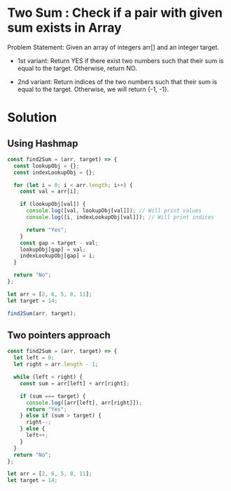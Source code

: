 # Two Sum : Check if a pair with given sum exists in Array

Problem Statement: Given an array of integers arr[] and an integer target.

* 1st variant: Return YES if there exist two numbers such that their sum is equal to the target. Otherwise, return NO.

* 2nd variant: Return indices of the two numbers such that their sum is equal to the target. Otherwise, we will return {-1, -1}.

# Solution

## Using Hashmap

```js
const find2Sum = (arr, target) => {
  const lookupObj = {};
  const indexLookupObj = {};

  for (let i = 0; i < arr.length; i++) {
    const val = arr[i];

    if (lookupObj[val]) {
      console.log([val, lookupObj[val]]); // Will print values
      console.log([i, indexLookupObj[val]]); // Will print indices

      return "Yes";
    }
    const gap = target - val;
    lookupObj[gap] = val;
    indexLookupObj[gap] = i;
  }

  return "No";
};

let arr = [2, 6, 5, 8, 11];
let target = 14;

find2Sum(arr, target);
```

## Two pointers approach

```js
const find2Sum = (arr, target) => {
  let left = 0;
  let right = arr.length - 1;

  while (left < right) {
    const sum = arr[left] + arr[right];

    if (sum === target) {
      console.log([arr[left], arr[right]]);
      return "Yes";
    } else if (sum > target) {
      right--;
    } else {
      left++;
    }
  }
  return "No";
};

let arr = [2, 6, 5, 8, 11];
let target = 14;
```
